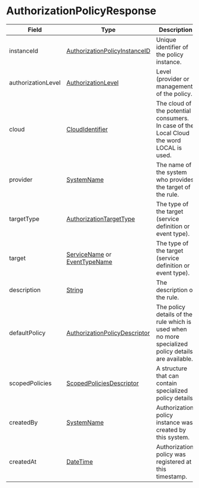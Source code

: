 # AuthorizationPolicyResponse

Field | Type | Description
--- | --- | --- 
instanceId | [AuthorizationPolicyInstanceID](../primitives.md#authorizationpolicyinstanceid) | Unique identifier of the policy instance.
authorizationLevel | [AuthorizationLevel](../primitives.md#authorizationlevel) | Level (provider or management) of the policy.
cloud | [CloudIdentifier](../primitives.md#cloudidentifier) | The cloud of the potential consumers. In case of the Local Cloud the word LOCAL is used.
provider | [SystemName](../primitives.md#systemname) | The name of the system who provides the target of the rule.
targetType | [AuthorizationTargetType](../primitives.md#authorizationtargettype) | The type of the target (service definition or event type).
target | [ServiceName](../primitives.md#servicename) or [EventTypeName](../primitives.md#eventtypename) | The type of the target (service definition or event type).
description | [String](../primitives.md#string) | The description of the rule.
defaultPolicy | [AuthorizationPolicyDescriptor](../data-models/authorization-policy-descriptor.md) | The policy details of the rule which is used when no more specialized policy details are available.
scopedPolicies | [ScopedPoliciesDescriptor](../data-models/scoped-policies-descriptor.md) | A structure that can contain specialized policy details.
createdBy | [SystemName](../primitives.md#systemname) | Authorization policy instance was created by this system.
createdAt | [DateTime](../primitives.md#datetime) | Authorization policy was registered at this timestamp.

